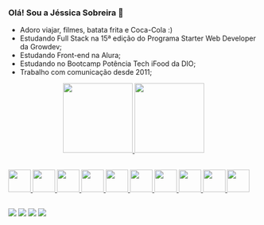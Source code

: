### Olá! Sou a Jéssica Sobreira 👋

- Adoro viajar, filmes, batata frita e Coca-Cola :)
- Estudando Full Stack na 15ª edição do Programa Starter Web Developer da Growdev;
- Estudando Front-end na Alura;
- Estudando no Bootcamp Potência Tech iFood da DIO;
- Trabalho com comunicação desde 2011;

<div align="center">
  <a href="https://github.com/jessica-sobreira">
  <img height="140em" src="https://github-readme-stats.vercel.app/api?username=jessica-sobreira&show_icons=true&theme=light&include_all_commits=true&count_private=true"/>
  <img height="140em" src="https://github-readme-stats.vercel.app/api/top-langs/?username=jessica-sobreira&layout=compact&langs_count=7&theme=light"/>
</div>
<br>

  <p>
  <img src="https://user-images.githubusercontent.com/25181517/192158954-f88b5814-d510-4564-b285-dff7d6400dad.png" width='45px'/>
  <img src="https://user-images.githubusercontent.com/25181517/183898674-75a4a1b1-f960-4ea9-abcb-637170a00a75.png" width='45px'/>
  <img src="https://user-images.githubusercontent.com/25181517/183898054-b3d693d4-dafb-4808-a509-bab54cf5de34.png" width='45px'/>
  <img src="https://user-images.githubusercontent.com/25181517/117447155-6a868a00-af3d-11eb-9cfe-245df15c9f3f.png" width='45px'/>
  <img src="https://user-images.githubusercontent.com/25181517/183897015-94a058a6-b86e-4e42-a37f-bf92061753e5.png" width='45px'/>
  <img src="https://user-images.githubusercontent.com/25181517/183890598-19a0ac2d-e88a-4005-a8df-1ee36782fde1.png" width='45px'/>
  <img src="https://user-images.githubusercontent.com/25181517/121401671-49102800-c959-11eb-9f6f-74d49a5e1774.png" width='45px'/>
  <img src="https://user-images.githubusercontent.com/25181517/183568594-85e280a7-0d7e-4d1a-9028-c8c2209e073c.png" width='45px'/>
  <img src="https://user-images.githubusercontent.com/25181517/183859966-a3462d8d-1bc7-4880-b353-e2cbed900ed6.png" width='45px'/>
  <img src="https://user-images.githubusercontent.com/25181517/192108372-f71d70ac-7ae6-4c0d-8395-51d8870c2ef0.png" width='45px'/>
</p>
  
  ## 
  
  <div > 
 <a href="https://www.instagram.com/jsscsb/" target="_blank"><img src="https://img.shields.io/badge/-Instagram-%23E4405F?style=for-the-badge&logo=instagram&logoColor=white" target="_blank"></a>
  <a href = "mailto:j.jecristina@gmail.com"><img src="https://img.shields.io/badge/-Gmail-%23333?style=for-the-badge&logo=gmail&logoColor=white" target="_blank"></a>
  <a href="https://www.linkedin.com/in/jéssica-s-545b8481" target="_blank"><img src="https://img.shields.io/badge/-LinkedIn-%230077B5?style=for-the-badge&logo=linkedin&logoColor=white" target="_blank"></a> 
<a href="https://discord.com/channels/@jessicasobreira" target="_blank"><img src="https://img.shields.io/badge/Discord-5865F2?style=for-the-badge&logo=discord&logoColor=white" target="_blank"></a>
 
</div>
